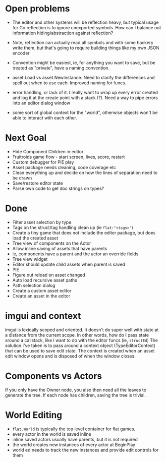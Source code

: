# Open problems
- The editor and other systems will be reflection heavy, but typical usage 
for Go reflection is to ignore unexported symbols.  How can I balance out 
information hiding/abstraction against reflection?

 - Note, reflection can actually read all symbols and with some hackery write them, but that's going to require building things like my own JSON encoder

 - Convention might be easiest, ie, for anything you want to save, but be treated as "private", have a naming convention.

- asset.Load vs asset.NewInstance.  Need to clarify the differences and spell out when to use each.  Improved naming for funcs.

- error handling, or lack of it.  I really want to wrap up every error created and log it at the create point with a stack (?).  Need a way to pipe errors into an editor dialog window

- some sort of global context for the "world", otherwise objects won't be able to interact with each other.

# Next Goal
- Hide Component Children in editor
- Fruitroids game flow - start screen, lives, score, restart
- Custom debugger for PIE play
- Asset package needs cleaning, code coverage etc
- Clean everything up and decide on how the lines of separation need to be drawn
- Save/restore editor state
- Parse own code to get doc strings on types?

# Done
- Filter asset selection by type
- Tags on the struct/tag handling clean up (ie `flat:"<tags>"`)
- Create a tiny game that does not include the editor package, but does load the created asset
- Tree view of components on the Actor
- Allow inline saving of assets that have parents
 - ie, components have a parent and the actor an override fields
- Tree view widget
- Editor should update child assets when parent is saved
- PIE
- Figure out reload on asset changed
- Auto load recursive asset paths
- Path selection dialog
- Create a custom asset editor
- Create an asset in the editor


# imgui and context
imgui is lexically scoped and oriented.  It doesn't do super well with
state at a distance from the current scope.  In other words, how do
I pass state around a callstack, like I want to do with the editor funcs
(ie, `structEd`)
The solution I've taken is to pass around a context object (TypeEditorContext)
that can be used to save edit state.  The context is created when an asset edit
window opens and is disposed of when the window closes.

# Components vs Actors
If you only have the Owner node, you also then need all the leaves to generate the tree.  If each node has children, saving the tree is trivial.


# World Editing
- `flat.World` is typically the top level container for flat games.
- every actor in the world is saved inline
- inline saved actors usually have parents, but it is not required
- the world creates new instances of every actor at BeginPlay
- world ed needs to track the new instances and provide edit controls for them

